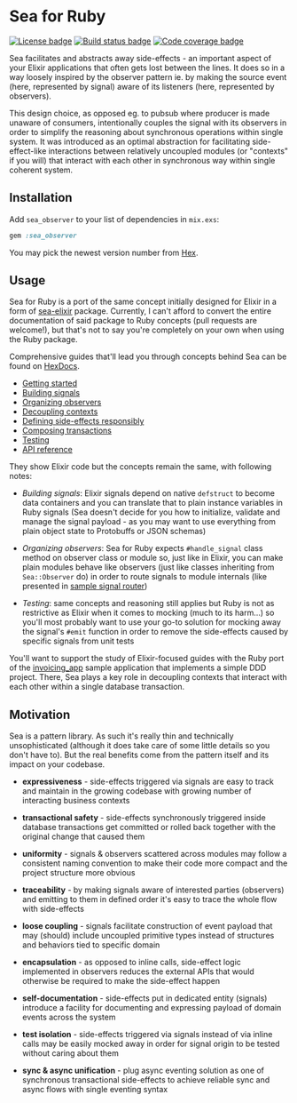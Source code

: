 # Sea for Ruby

[![License badge](https://img.shields.io/github/license/surgeventures/sea-ruby.svg)](https://github.com/surgeventures/sea-ruby/blob/master/LICENSE.md)
[![Build status badge](https://img.shields.io/circleci/project/github/surgeventures/sea-ruby/master.svg)](https://circleci.com/gh/surgeventures/sea-ruby/tree/master)
[![Code coverage badge](https://img.shields.io/codecov/c/github/surgeventures/sea-ruby/master.svg)](https://codecov.io/gh/surgeventures/sea-ruby/branch/master)

Sea facilitates and abstracts away side-effects - an important aspect of your Elixir applications
that often gets lost between the lines. It does so in a way loosely inspired by the observer pattern
ie. by making the source event (here, represented by signal) aware of its listeners (here,
represented by observers).

This design choice, as opposed eg. to pubsub where producer is made unaware of consumers,
intentionally couples the signal with its observers in order to simplify the reasoning about
synchronous operations within single system. It was introduced as an optimal abstraction for
facilitating side-effect-like interactions between relatively uncoupled modules (or "contexts" if
you will) that interact with each other in synchronous way within single coherent system.

## Installation

Add `sea_observer` to your list of dependencies in `mix.exs`:

```ruby
gem :sea_observer
```

You may pick the newest version number from [Hex](https://hex.pm/packages/sea).

## Usage

Sea for Ruby is a port of the same concept initially designed for Elixir in a form of [sea-elixir]
package. Currently, I can't afford to convert the entire documentation of said package to Ruby
concepts (pull requests are welcome!), but that's not to say you're completely on your own when
using the Ruby package.

Comprehensive guides that'll lead you through concepts behind Sea can be found on
[HexDocs](https://hexdocs.pm/sea).

- [Getting started]
- [Building signals]
- [Organizing observers]
- [Decoupling contexts]
- [Defining side-effects responsibly]
- [Composing transactions]
- [Testing]
- [API reference]

They show Elixir code but the concepts remain the same, with following notes:

- *Building signals*: Elixir signals depend on native `defstruct` to become data containers and you
  can translate that to plain instance variables in Ruby signals (Sea doesn't decide for you how to
  initialize, validate and manage the signal payload - as you may want to use everything from plain object state to Protobuffs or JSON schemas)

- *Organizing observers*: Sea for Ruby expects `#handle_signal` class method on observer class or
  module so, just like in Elixir, you can make plain modules behave like observers (just like
  classes inheriting from `Sea::Observer` do) in order to route signals to module internals (like
  presented in [sample signal router])

- *Testing*: same concepts and reasoning still applies but Ruby is not as restrictive as Elixir when
  it comes to mocking (much to its harm...) so you'll most probably want to use your go-to solution
  for mocking away the signal's `#emit` function in order to remove the side-effects caused by
  specific signals from unit tests

You'll want to support the study of Elixir-focused guides with the Ruby port of the [invoicing_app]
sample application that implements a simple DDD project. There, Sea plays a key role in decoupling
contexts that interact with each other within a single database transaction.

## Motivation

Sea is a pattern library. As such it's really thin and technically unsophisticated (although it does
take care of some little details so you don't have to). But the real benefits come from the pattern
itself and its impact on your codebase.

* **expressiveness** - side-effects triggered via signals are easy to track and maintain in the
  growing codebase with growing number of interacting business contexts

* **transactional safety** - side-effects synchronously triggered inside database transactions
  get committed or rolled back together with the original change that caused them

* **uniformity** - signals & observers scattered across modules may follow a consistent naming
  convention to make their code more compact and the project structure more obvious

* **traceability** - by making signals aware of interested parties (observers) and emitting to
  them in defined order it's easy to trace the whole flow with side-effects

* **loose coupling** - signals facilitate construction of event payload that may (should) include
  uncoupled primitive types instead of structures and behaviors tied to specific domain

* **encapsulation** - as opposed to inline calls, side-effect logic implemented in observers
  reduces the external APIs that would otherwise be required to make the side-effect happen

* **self-documentation** - side-effects put in dedicated entity (signals) introduce a facility for
  documenting and expressing payload of domain events across the system

* **test isolation** - side-effects triggered via signals instead of via inline calls may be
  easily mocked away in order for signal origin to be tested without caring about them

* **sync & async unification** - plug async eventing solution as one of synchronous transactional
  side-effects to achieve reliable sync and async flows with single eventing syntax

[sea-elixir]: https://github.com/surgeventures/sea-elixir
[Getting started]: https://hexdocs.pm/sea/getting_started.html
[Building signals]: https://hexdocs.pm/sea/building_signals.html
[Organizing observers]: https://hexdocs.pm/sea/organizing_observers.html
[Decoupling contexts]: https://hexdocs.pm/sea/decoupling_contexts.html
[Defining side-effects responsibly]: https://hexdocs.pm/sea/defining_side_effects_responsibly.html
[Composing transactions]: https://hexdocs.pm/sea/composing_transactions.html
[Testing]: https://hexdocs.pm/sea/testing.html
[API reference]: https://hexdocs.pm/sea/api-reference.html
[invoicing_app]: https://github.com/surgeventures/sea-ruby/tree/master/examples/invoicing_app
[sample signal router]: https://github.com/surgeventures/sea-ruby/blob/master/examples/invoicing_app/lib/invoicing_app/signal_router.rb
